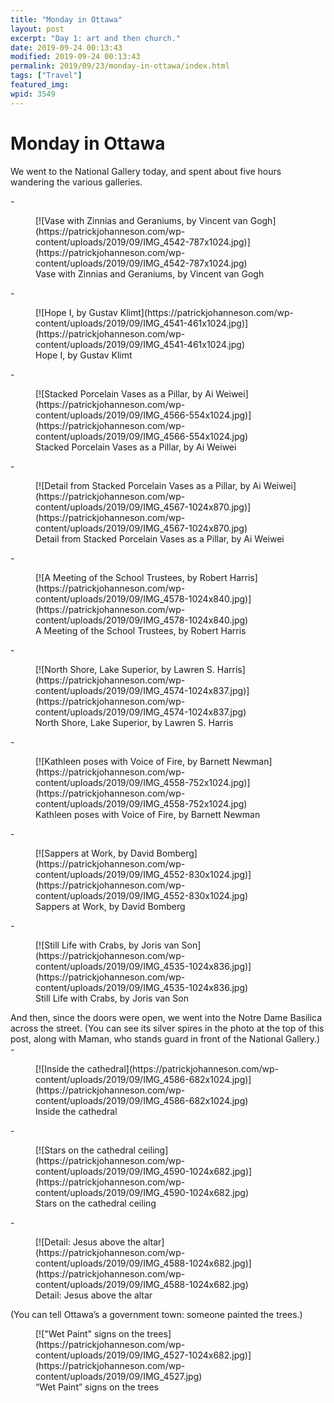 ```yaml
---
title: "Monday in Ottawa"
layout: post
excerpt: "Day 1: art and then church."
date: 2019-09-24 00:13:43
modified: 2019-09-24 00:13:43
permalink: 2019/09/23/monday-in-ottawa/index.html
tags: ["Travel"]
featured_img: 
wpid: 3549
---
```


# Monday in Ottawa

We went to the National Gallery today, and spent about five hours wandering the various galleries.

<div class="wp-block-blockgallery-masonry"><div class="blockgallery has-no-alignment has-caption-style-dark has-gutter">- <figure class="blockgallery--figure">[![Vase with Zinnias and Geraniums, by Vincent van Gogh](https://patrickjohanneson.com/wp-content/uploads/2019/09/IMG_4542-787x1024.jpg)](https://patrickjohanneson.com/wp-content/uploads/2019/09/IMG_4542-787x1024.jpg)<figcaption class="blockgallery--caption">Vase with Zinnias and Geraniums, by Vincent van Gogh</figcaption></figure>
- <figure class="blockgallery--figure">[![Hope I, by Gustav Klimt](https://patrickjohanneson.com/wp-content/uploads/2019/09/IMG_4541-461x1024.jpg)](https://patrickjohanneson.com/wp-content/uploads/2019/09/IMG_4541-461x1024.jpg)<figcaption class="blockgallery--caption">Hope I, by Gustav Klimt</figcaption></figure>
- <figure class="blockgallery--figure">[![Stacked Porcelain Vases as a Pillar, by Ai Weiwei](https://patrickjohanneson.com/wp-content/uploads/2019/09/IMG_4566-554x1024.jpg)](https://patrickjohanneson.com/wp-content/uploads/2019/09/IMG_4566-554x1024.jpg)<figcaption class="blockgallery--caption">Stacked Porcelain Vases as a Pillar, by Ai Weiwei</figcaption></figure>
- <figure class="blockgallery--figure">[![Detail from Stacked Porcelain Vases as a Pillar, by Ai Weiwei](https://patrickjohanneson.com/wp-content/uploads/2019/09/IMG_4567-1024x870.jpg)](https://patrickjohanneson.com/wp-content/uploads/2019/09/IMG_4567-1024x870.jpg)<figcaption class="blockgallery--caption">Detail from Stacked Porcelain Vases as a Pillar, by Ai Weiwei</figcaption></figure>
- <figure class="blockgallery--figure">[![A Meeting of the School Trustees, by Robert Harris](https://patrickjohanneson.com/wp-content/uploads/2019/09/IMG_4578-1024x840.jpg)](https://patrickjohanneson.com/wp-content/uploads/2019/09/IMG_4578-1024x840.jpg)<figcaption class="blockgallery--caption">A Meeting of the School Trustees, by Robert Harris</figcaption></figure>
- <figure class="blockgallery--figure">[![North Shore, Lake Superior, by Lawren S. Harris](https://patrickjohanneson.com/wp-content/uploads/2019/09/IMG_4574-1024x837.jpg)](https://patrickjohanneson.com/wp-content/uploads/2019/09/IMG_4574-1024x837.jpg)<figcaption class="blockgallery--caption">North Shore, Lake Superior, by Lawren S. Harris</figcaption></figure>
- <figure class="blockgallery--figure">[![Kathleen poses with Voice of Fire, by Barnett Newman](https://patrickjohanneson.com/wp-content/uploads/2019/09/IMG_4558-752x1024.jpg)](https://patrickjohanneson.com/wp-content/uploads/2019/09/IMG_4558-752x1024.jpg)<figcaption class="blockgallery--caption">Kathleen poses with Voice of Fire, by Barnett Newman</figcaption></figure>
- <figure class="blockgallery--figure">[![Sappers at Work, by David Bomberg](https://patrickjohanneson.com/wp-content/uploads/2019/09/IMG_4552-830x1024.jpg)](https://patrickjohanneson.com/wp-content/uploads/2019/09/IMG_4552-830x1024.jpg)<figcaption class="blockgallery--caption">Sappers at Work, by David Bomberg</figcaption></figure>
- <figure class="blockgallery--figure">[![Still Life with Crabs, by Joris van Son](https://patrickjohanneson.com/wp-content/uploads/2019/09/IMG_4535-1024x836.jpg)](https://patrickjohanneson.com/wp-content/uploads/2019/09/IMG_4535-1024x836.jpg)<figcaption class="blockgallery--caption">Still Life with Crabs, by Joris van Son</figcaption></figure>

</div></div>And then, since the doors were open, we went into the Notre Dame Basilica across the street. (You can see its silver spires in the photo at the top of this post, along with Maman, who stands guard in front of the National Gallery.)

<div class="wp-block-blockgallery-masonry"><div class="blockgallery has-no-alignment has-caption-style-dark has-gutter">- <figure class="blockgallery--figure">[![Inside the cathedral](https://patrickjohanneson.com/wp-content/uploads/2019/09/IMG_4586-682x1024.jpg)](https://patrickjohanneson.com/wp-content/uploads/2019/09/IMG_4586-682x1024.jpg)<figcaption class="blockgallery--caption">Inside the cathedral</figcaption></figure>
- <figure class="blockgallery--figure">[![Stars on the cathedral ceiling](https://patrickjohanneson.com/wp-content/uploads/2019/09/IMG_4590-1024x682.jpg)](https://patrickjohanneson.com/wp-content/uploads/2019/09/IMG_4590-1024x682.jpg)<figcaption class="blockgallery--caption">Stars on the cathedral ceiling</figcaption></figure>
- <figure class="blockgallery--figure">[![Detail: Jesus above the altar](https://patrickjohanneson.com/wp-content/uploads/2019/09/IMG_4588-1024x682.jpg)](https://patrickjohanneson.com/wp-content/uploads/2019/09/IMG_4588-1024x682.jpg)<figcaption class="blockgallery--caption">Detail: Jesus above the altar</figcaption></figure>

</div></div>(You can tell Ottawa’s a government town: someone painted the trees.)

<figure class="wp-block-image">[!["Wet Paint" signs on the trees](https://patrickjohanneson.com/wp-content/uploads/2019/09/IMG_4527-1024x682.jpg)](https://patrickjohanneson.com/wp-content/uploads/2019/09/IMG_4527.jpg)<figcaption>“Wet Paint” signs on the trees</figcaption></figure>